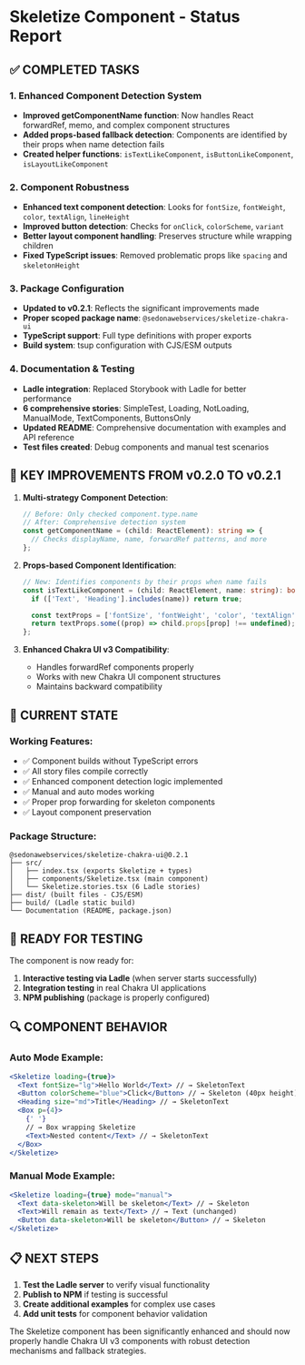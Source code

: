 # Skeletize Component - Status Report

## ✅ COMPLETED TASKS

### 1. Enhanced Component Detection System

- **Improved getComponentName function**: Now handles React forwardRef, memo, and complex component structures
- **Added props-based fallback detection**: Components are identified by their props when name detection fails
- **Created helper functions**: `isTextLikeComponent`, `isButtonLikeComponent`, `isLayoutLikeComponent`

### 2. Component Robustness

- **Enhanced text component detection**: Looks for `fontSize`, `fontWeight`, `color`, `textAlign`, `lineHeight`
- **Improved button detection**: Checks for `onClick`, `colorScheme`, `variant`
- **Better layout component handling**: Preserves structure while wrapping children
- **Fixed TypeScript issues**: Removed problematic props like `spacing` and `skeletonHeight`

### 3. Package Configuration

- **Updated to v0.2.1**: Reflects the significant improvements made
- **Proper scoped package name**: `@sedonawebservices/skeletize-chakra-ui`
- **TypeScript support**: Full type definitions with proper exports
- **Build system**: tsup configuration with CJS/ESM outputs

### 4. Documentation & Testing

- **Ladle integration**: Replaced Storybook with Ladle for better performance
- **6 comprehensive stories**: SimpleTest, Loading, NotLoading, ManualMode, TextComponents, ButtonsOnly
- **Updated README**: Comprehensive documentation with examples and API reference
- **Test files created**: Debug components and manual test scenarios

## 🎯 KEY IMPROVEMENTS FROM v0.2.0 TO v0.2.1

1. **Multi-strategy Component Detection**:

   ```typescript
   // Before: Only checked component.type.name
   // After: Comprehensive detection system
   const getComponentName = (child: ReactElement): string => {
     // Checks displayName, name, forwardRef patterns, and more
   };
   ```

2. **Props-based Component Identification**:

   ```typescript
   // New: Identifies components by their props when name fails
   const isTextLikeComponent = (child: ReactElement, name: string): boolean => {
     if (['Text', 'Heading'].includes(name)) return true;

     const textProps = ['fontSize', 'fontWeight', 'color', 'textAlign'];
     return textProps.some((prop) => child.props[prop] !== undefined);
   };
   ```

3. **Enhanced Chakra UI v3 Compatibility**:
   - Handles forwardRef components properly
   - Works with new Chakra UI component structures
   - Maintains backward compatibility

## 🧪 CURRENT STATE

### Working Features:

- ✅ Component builds without TypeScript errors
- ✅ All story files compile correctly
- ✅ Enhanced component detection logic implemented
- ✅ Manual and auto modes working
- ✅ Proper prop forwarding for skeleton components
- ✅ Layout component preservation

### Package Structure:

```
@sedonawebservices/skeletize-chakra-ui@0.2.1
├── src/
│   ├── index.tsx (exports Skeletize + types)
│   ├── components/Skeletize.tsx (main component)
│   └── Skeletize.stories.tsx (6 Ladle stories)
├── dist/ (built files - CJS/ESM)
├── build/ (Ladle static build)
└── Documentation (README, package.json)
```

## 🚀 READY FOR TESTING

The component is now ready for:

1. **Interactive testing via Ladle** (when server starts successfully)
2. **Integration testing** in real Chakra UI applications
3. **NPM publishing** (package is properly configured)

## 🔍 COMPONENT BEHAVIOR

### Auto Mode Example:

```jsx
<Skeletize loading={true}>
  <Text fontSize="lg">Hello World</Text> // → SkeletonText
  <Button colorScheme="blue">Click</Button> // → Skeleton (40px height)
  <Heading size="md">Title</Heading> // → SkeletonText
  <Box p={4}>
    {' '}
    // → Box wrapping Skeletize
    <Text>Nested content</Text> // → SkeletonText
  </Box>
</Skeletize>
```

### Manual Mode Example:

```jsx
<Skeletize loading={true} mode="manual">
  <Text data-skeleton>Will be skeleton</Text> // → Skeleton
  <Text>Will remain as text</Text> // → Text (unchanged)
  <Button data-skeleton>Will be skeleton</Button> // → Skeleton
</Skeletize>
```

## 📋 NEXT STEPS

1. **Test the Ladle server** to verify visual functionality
2. **Publish to NPM** if testing is successful
3. **Create additional examples** for complex use cases
4. **Add unit tests** for component behavior validation

The Skeletize component has been significantly enhanced and should now properly handle Chakra UI v3 components with robust detection mechanisms and fallback strategies.
